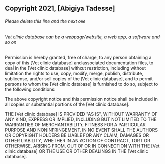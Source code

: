 ## Copyright 2021, [Abigiya Tadesse]

###### Please delete this line and the next one
###### Vet clinic database can be a webpage/website, a web app, a software and so on

Permission is hereby granted, free of charge, to any person obtaining a copy of this [Vet clinic database] and associated documentation files, to deal in the [Vet clinic database] without restriction, including without limitation the rights to use, copy, modify, merge, publish, distribute, sublicense, and/or sell copies of the [Vet clinic database], and to permit persons to whom the [Vet clinic database] is furnished to do so, subject to the following conditions:

The above copyright notice and this permission notice shall be included in all copies or substantial portions of the [Vet clinic database].

THE [Vet clinic database] IS PROVIDED "AS IS", WITHOUT WARRANTY OF ANY KIND, EXPRESS OR IMPLIED, INCLUDING BUT NOT LIMITED TO THE WARRANTIES OF MERCHANTABILITY, FITNESS FOR A PARTICULAR PURPOSE AND NONINFRINGEMENT. IN NO EVENT SHALL THE AUTHORS OR COPYRIGHT HOLDERS BE LIABLE FOR ANY CLAIM, DAMAGES OR OTHER LIABILITY, WHETHER IN AN ACTION OF CONTRACT, TORT OR OTHERWISE, ARISING FROM, OUT OF OR IN CONNECTION WITH THE [Vet clinic database] OR THE USE OR OTHER DEALINGS IN THE [Vet clinic database].
